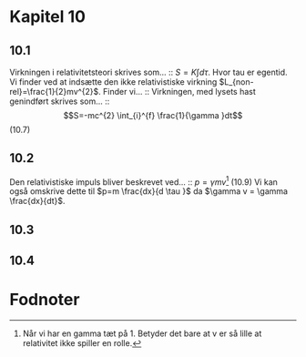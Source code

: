 # Kapitel 10
## 10.1
Virkningen i relativitetsteori skrives som... :: $S=K \int_{}^{}d \tau$. Hvor tau er egentid.
Vi finder ved at indsætte den ikke relativistiske virkning $L_{non-rel}=\frac{1}{2}mv^{2}$. Finder vi... :: 
Virkningen, med lysets hast genindført skrives som... :: $$S=-mc^{2} \int_{i}^{f} \frac{1}{\gamma }dt$$ (10.7)

## 10.2
Den relativistiske impuls bliver beskrevet ved... :: $p= \gamma mv$[^1] (10.9) Vi kan også omskrive dette til $p=m \frac{dx}{d \tau }$ da $\gamma v = \gamma \frac{dx}{dt}$.

## 10.3


## 10.4

# Fodnoter

[^1]: Når vi har en gamma tæt på 1. Betyder det bare at v er så lille at relativitet ikke spiller en rolle.